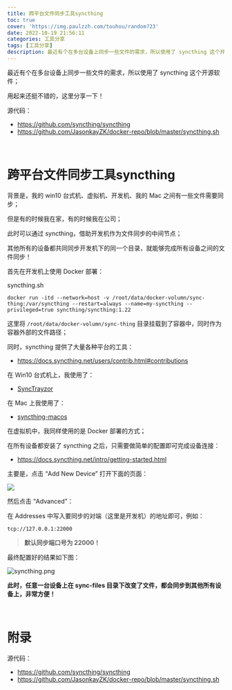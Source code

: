 ```yaml
---
title: 跨平台文件同步工具syncthing
toc: true
cover: 'https://img.paulzzh.com/touhou/random?23'
date: 2022-10-19 21:56:11
categories: 工具分享
tags: [工具分享]
description: 最近有个在多台设备上同步一些文件的需求，所以使用了 syncthing 这个开源软件，用起来还挺不错的，这里分享一下！
---
```


最近有个在多台设备上同步一些文件的需求，所以使用了 syncthing 这个开源软件；

用起来还挺不错的，这里分享一下！

源代码：

-   https://github.com/syncthing/syncthing
-   https://github.com/JasonkayZK/docker-repo/blob/master/syncthing.sh

<br/>

<!--more-->

# **跨平台文件同步工具syncthing**

背景是，我的 win10 台式机、虚拟机、开发机、我的 Mac 之间有一些文件需要同步；

但是有的时候我在家，有的时候我在公司；

此时可以通过 syncthing，借助开发机作为文件同步的中间节点；

其他所有的设备都共同同步开发机下的同一个目录，就能够完成所有设备之间的文件同步！

首先在开发机上使用 Docker 部署：

syncthing.sh

```shell
docker run -itd --network=host -v /root/data/docker-volumn/sync-thing:/var/syncthing --restart=always --name=my-syncthing --privileged=true syncthing/syncthing:1.22
```

这里将 `/root/data/docker-volumn/sync-thing` 目录挂载到了容器中，同时作为容器外部的文件路径；

同时，syncthing 提供了大量各种平台的工具：

-   https://docs.syncthing.net/users/contrib.html#contributions

在 Win10 台式机上，我使用了：

-   [SyncTrayzor](https://github.com/canton7/SyncTrayzor)

在 Mac 上我使用了：

-   [syncthing-macos](https://github.com/syncthing/syncthing-macos)

在虚拟机中，我同样使用的是 Docker 部署的方式；

在所有设备都安装了 syncthing 之后，只需要做简单的配置即可完成设备连接：

-   https://docs.syncthing.net/intro/getting-started.html

主要是，点击 “Add New Device” 打开下面的页面：

![](https://docs.syncthing.net/_images/gs2.png)

然后点击 “Advanced”：

在 Addresses 中写入要同步的对端（这里是开发机）的地址即可，例如：

```
tcp://127.0.0.1:22000
```

>   **默认同步端口号为 22000！**

最终配置好的结果如下图：

![syncthing.png](https://raw.gitmirror.com/JasonkayZK/blog_static/master/images/syncthing.png)

**此时，任意一台设备上在 sync-files 目录下改变了文件，都会同步到其他所有设备上，非常方便！**

<br/>

# **附录**

源代码：

-   https://github.com/syncthing/syncthing
-   https://github.com/JasonkayZK/docker-repo/blob/master/syncthing.sh


<br/>
